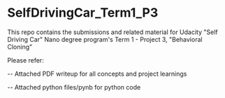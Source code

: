 # SelfDrivingCar_Term1_P3
This repo contains the submissions and related material for Udacity "Self Driving Car" Nano degree program's Term 1 - Project 3, "Behavioral Cloning"

Please refer:

-- Attached PDF writeup for all concepts and project learnings

-- Attached python files/pynb for python code
